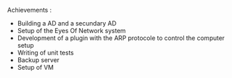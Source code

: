 Achievements :
* Building a AD and a secundary AD
* Setup of the Eyes Of Network system
* Development of a plugin with the ARP protocole to control the computer setup
* Writing of unit tests
* Backup server
* Setup of VM

